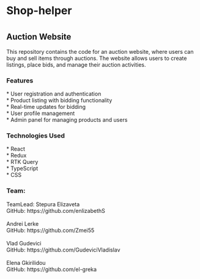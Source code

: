 <h1>Shop-helper<h1>

<h2>Auction Website</h2>

<p>
This repository contains the code for an auction website, where users can buy and sell items through auctions. 
The website allows users to create listings, place bids, and manage their auction activities.</p>

<h3>Features</h3>

<p>
* User registration and authentication <br>
* Product listing with bidding functionality <br>
* Real-time updates for bidding <br>
* User profile management <br>
* Admin panel for managing products and users <br>
</p>

<h3>Technologies Used</h3>

<p>
* React <br>
* Redux  <br>
* RTK Query <br>
* TypeScript <br>
* CSS <br>
</p>

<h3>Team:</h3>

<p>
TeamLead: Stepura Elizaveta <br> 
  GitHub: https://github.com/enlizabethS  <br> <br>
Andrei Lerke <br> 
  GitHub: https://github.com/Zmei55 <br> <br>
Vlad Gudevici <br> 
  GitHub: https://github.com/GudeviciVladislav <br> <br>
Elena Gkirilidou  <br> 
  GitHub: https://github.com/el-greka<br> <br>
